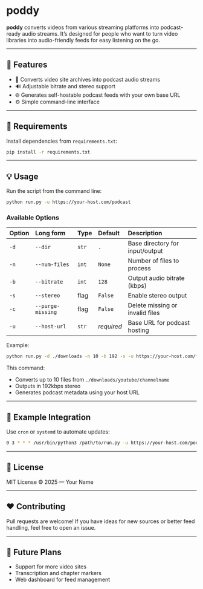 # poddy

**poddy** converts videos from various streaming platforms into podcast-ready audio streams.
It’s designed for people who want to turn video libraries into audio-friendly feeds for easy listening on the go.

---

## 🚀 Features

- 🎥 Converts video site archives into podcast audio streams
- 🔊 Adjustable bitrate and stereo support
- 🌐 Generates self-hostable podcast feeds with your own base URL
- ⚙️ Simple command-line interface

---

## 🧰 Requirements

Install dependencies from `requirements.txt`:

```bash
pip install -r requirements.txt
```

---

## 💡 Usage

Run the script from the command line:

```bash
python run.py -u https://your-host.com/podcast
```

### Available Options

| Option | Long form | Type | Default | Description |
|:-------|:-----------|:------|:----------|:-------------|
| `-d` | `--dir` | `str` | `.` | Base directory for input/output |
| `-n` | `--num-files` | `int` | `None` | Number of files to process |
| `-b` | `--bitrate` | `int` | `128` | Output audio bitrate (kbps) |
| `-s` | `--stereo` | flag | `False` | Enable stereo output |
| `-c` | `--purge-missing` | flag | `False` | Delete missing or invalid files |
| `-u` | `--host-url` | `str` | *required* | Base URL for podcast hosting |

Example:

```bash
python run.py -d ./downloads -n 10 -b 192 -s -u https://your-host.com/feed
```

This command:
- Converts up to 10 files from `./downloads/youtube/channelname`
- Outputs in 192kbps stereo
- Generates podcast metadata using your host URL

---

## 🧩 Example Integration

Use `cron` or `systemd` to automate updates:

```bash
0 3 * * * /usr/bin/python3 /path/to/run.py -u https://your-host.com/podcast
```

---

## 🪪 License

MIT License © 2025 — Your Name

---

## ❤️ Contributing

Pull requests are welcome!
If you have ideas for new sources or better feed handling, feel free to open an issue.

---

## 🌟 Future Plans

- Support for more video sites
- Transcription and chapter markers
- Web dashboard for feed management
